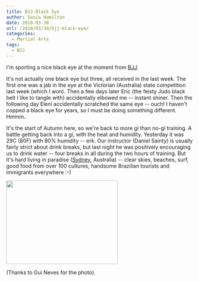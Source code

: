 ```yaml
---
title: BJJ Black Eye
author: Sonia Hamilton
date: 2010-03-30
url: /2010/03/30/bjj-black-eye/
categories:
  - Martial Arts
tags:
  - BJJ
---
```

I'm sporting a nice black eye at the moment from [BJJ][1].

<!--more-->

It's not actually one black eye but three, all received in the last week. The first one was a jab in the eye at the Victorian (Australia) state competition last week (which I won). Then a few days later Eric (the feisty Judo black belt I like to tangle with) accidentally elbowed me -- instant shiner. Then the following day Eleni accidentally scratched the same eye -- ouch! I haven't copped a black eye for years, so I must be doing something different. Hmmm..

It's the start of Autumn here, so we're back to more gi than no-gi training. A battle getting back into a gi, with the heat and humidity. Yesterday it was 29C (80F) with 80% humidity -- erk. Our instructor (Daniel Sainty) is usually fairly strict about drink breaks, but last night he was positively encouraging us to drink water -- four breaks in all during the two hours of training. But it's hard living in paradise ([Sydney][2], Australia) -- clear skies, beaches, surf, good food from over 100 cultures, handsome Brazilian tourists and immigrants everywhere :-)

[<img class="aligncenter size-large wp-image-683" title="surf" src="http://www.snowfrog.net/wp-content/uploads/2010/03/surf.jpg?w=300" alt="" width="300" height="225" />][3]

(Thanks to Gui Neves for the photo).

 [1]: http://en.wikipedia.org/wiki/Bjj
 [2]: http://en.wikipedia.org/wiki/Sydney
 [3]: http://www.snowfrog.net/wp-content/uploads/2010/03/surf.jpg
